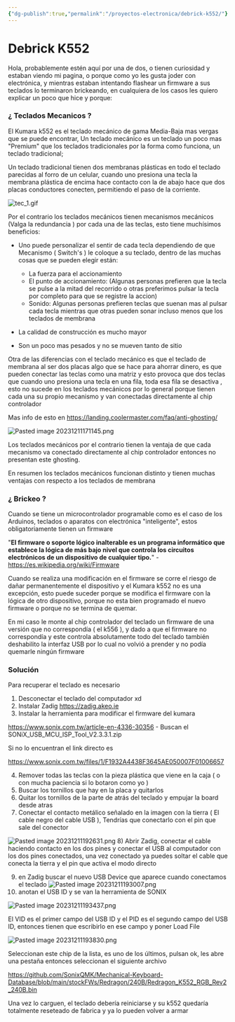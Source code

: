 ```yaml
---
{"dg-publish":true,"permalink":"/proyectos-electronica/debrick-k552/"}
---
```


# Debrick K552

Hola, probablemente estén aquí por una de dos, o tienen curiosidad y estaban viendo mi pagina, o porque como yo les gusta joder con electrónica, y mientras estaban intentando flashear un firmware a sus teclados lo terminaron brickeando, en cualquiera de los casos les quiero explicar un poco que hice y porque:
### ¿ Teclados Mecanicos ?

El Kumara k552 es el teclado mecánico de gama Media-Baja mas vergas que se puede encontrar, Un teclado mecánico es un teclado un poco mas "Premium" que los teclados tradicionales por la forma como funciona, un teclado tradicional;

Un teclado tradicional tienen dos membranas plásticas en todo el teclado parecidas al forro de un celular, cuando uno presiona una tecla la membrana plástica de encima hace contacto con la de abajo hace que dos placas conductores conecten, permitiendo el paso de la corriente.

![tec_1.gif](/img/user/Proyectos%20Electronica/Media/tec_1.gif)

Por el contrario los teclados mecánicos tienen mecanismos mecánicos (Valga la redundancia ) por cada una de las teclas, esto tiene muchísimos beneficios:

- Uno puede personalizar el sentir de cada tecla dependiendo de que Mecanismo ( Switch's ) le coloque a su teclado, dentro de las muchas cosas que se pueden elegir están:

	- La fuerza para el accionamiento
	- El punto de accionamiento: (Algunas personas prefieren que la tecla se pulse a la mitad del recorrido o otras preferimos pulsar la tecla por completo para que se registre la accion)
	- Sonido: Algunas personas prefieren teclas que suenan mas al pulsar cada tecla mientras que otras pueden sonar incluso menos que los teclados de membrana

- La calidad de construcción es mucho mayor
- Son un poco mas pesados y no se mueven tanto de sitio


Otra de las diferencias con el teclado mecánico es que el teclado de membrana al ser dos placas algo que se hace para ahorrar dinero, es que pueden conectar las teclas como una matriz y esto provoca que dos teclas que cuando uno presiona una tecla en una fila, toda esa fila se desactiva , esto no sucede en los teclados mecánicos por lo general porque tienen cada una su propio mecanismo y van conectadas directamente al chip controlador

Mas info de esto en https://landing.coolermaster.com/faq/anti-ghosting/

![Pasted image 20231211171145.png](/img/user/Proyectos%20Electronica/Media/Pasted%20image%2020231211171145.png)


Los teclados mecánicos por el contrario tienen la ventaja de que cada mecanismo va conectado directamente al chip controlador entonces no presentan este ghosting.

En resumen los teclados mecánicos funcionan distinto y tienen muchas ventajas con respecto a los teclados de membrana




### ¿ Brickeo ?

Cuando se tiene un microcontrolador programable como es el caso de los Arduinos, teclados o aparatos con electrónica "inteligente", estos obligatoriamente tienen un firmware

"**El firmware o soporte lógico inalterable es un programa informático que establece la lógica de más bajo nivel que controla los circuitos electrónicos de un dispositivo de cualquier tipo.**" - https://es.wikipedia.org/wiki/Firmware

Cuando se realiza una modificación en el firmware se corre el riesgo de dañar permanentemente el dispositivo y el Kumara k552 no es una excepción, esto puede suceder porque se modifica el firmware con la lógica de otro dispositivo, porque no esta bien programado el nuevo firmware o porque no se termina de quemar.

En mi caso le monte al chip controlador del teclado un firmware de una versión que no correspondía ( el k556 ), y dado a que el firmware no correspondía y este controla absolutamente todo del teclado también deshabilito la interfaz USB por lo cual no volvió a prender y no podía quemarle ningún firmware 



### Solución

Para recuperar el teclado es necesario

1) Desconectar el teclado del computador xd 
2) Instalar Zadig
https://zadig.akeo.ie
3) Instalar la herramienta para modificar el firmware del kumara

https://www.sonix.com.tw/article-en-4336-30356 - Buscan el 
SONiX_USB_MCU_ISP_Tool_V2.3.3.1.zip

Si no lo encuentran el link directo es 

https://www.sonix.com.tw/files/1/F1932A4438F3645AE050007F01006657


4) Remover todas las teclas con la pieza plástica que viene en la caja ( o con mucha paciencia si lo botaron como yo )
5) Buscar los tornillos que hay en la placa y quitarlos
6) Quitar los tornillos de la parte de atrás del teclado y empujar la board desde atras
7) Conectar el contacto metálico señalado en la imagen con la tierra ( El cable negro del cable USB ), Tendrías que conectarlo con el pin que sale del conector

![Pasted image 20231211192631.png](/img/user/Proyectos%20Electronica/Media/Pasted%20image%2020231211192631.png)
8) Abrir Zadig, conectar el cable haciendo contacto en los dos pines y conectar el USB al computador con los dos pines conectados, una vez conectado ya puedes soltar el cable que conecta la tierra y el pin que activa el modo directo

9) en Zadig buscar el nuevo USB Device que aparece cuando conectamos el teclado
![Pasted image 20231211193007.png](/img/user/Proyectos%20Electronica/Media/Pasted%20image%2020231211193007.png)
10) anotan el USB ID y se van la herramienta de SONIX

![Pasted image 20231211193437.png](/img/user/Proyectos%20Electronica/Media/Pasted%20image%2020231211193437.png)

El VID es el primer campo del USB ID y el PID es el segundo campo del USB  ID, entonces tienen que escribirlo en ese campo y poner Load File

![Pasted image 20231211193830.png](/img/user/Proyectos%20Electronica/Media/Pasted%20image%2020231211193830.png)

Seleccionan este chip de la lista, es uno de los últimos, pulsan ok, les abre una pestaña entonces seleccionan el siguiente archivo

https://github.com/SonixQMK/Mechanical-Keyboard-Database/blob/main/stockFWs/Redragon/240B/Redragon_K552_RGB_Rev2_240B.bin

Una vez lo carguen, el teclado debería reiniciarse y su k552 quedaría totalmente reseteado de fabrica y ya lo pueden volver a armar
